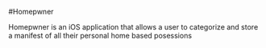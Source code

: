 #Homepwner

Homepwner is an iOS application that allows a user to categorize and store a manifest of all their personal home based posessions